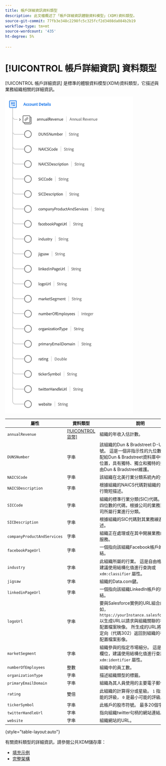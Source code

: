 ```yaml
---
title: 帳戶詳細資訊資料類型
description: 此文檔概述了「帳戶詳細資訊體驗資料模型」(XDM)資料類型。
source-git-commit: 77fb3e348c2298fc5c325fcf2d3408da084b2b19
workflow-type: tm+mt
source-wordcount: '435'
ht-degree: 5%

---
```


# [!UICONTROL 帳戶詳細資訊] 資料類型

[!UICONTROL 帳戶詳細資訊] 是標準的體驗資料模型(XDM)資料類型，它描述與業務組織相關的詳細資訊。

![資料類型結構](../images/data-types/account-details.png)

| 屬性 | 資料類型 | 說明 |
| --- | --- | --- |
| `annualRevenue` | [[!UICONTROL 貨幣]](./currency.md) | 組織的年收入估計數。 |
| `DUNSNumber` | 字串 | 該組織的Dun &amp; Bradstreet D-U-N-S號。 這是一個非指示性的九位數數字，分配給Dun &amp; Bradstreet資料庫中每個業務位置，具有獨特、獨立和獨特的操作，僅由Dun &amp; Bradstreet維護。 |
| `NAICSCode` | 字串 | 該組織在北美行業分類系統內的分類。 |
| `NAICSDescription` | 字串 | 根據組織的NAICS代碼對組織的業務線進行簡短描述。 |
| `SICCode` | 字串 | 組織的標準行業分類(SIC)代碼。 這是一個四位數的代碼，根據公司的業務活動對公司所屬行業進行分類。 |
| `SICDescription` | 字串 | 根據組織的SIC代碼對其業務線進行簡要描述。 |
| `companyProductAndServices` | 字串 | 組織正在處理或在其中開展業務的產品和服務。 |
| `facebookPageUrl` | 字串 | 一個指向該組織Facebook帳戶的網站連結。 |
| `industry` | 字串 | 此組織所屬的行業。 這是自由格式欄位，建議使用結構化值進行查詢或 `xdm:classifier` 屬性。 |
| `jigsaw` | 字串 | 組織的Data.com鍵。 |
| `linkedinPageUrl` | 字串 | 一個指向該組織LinkedIn帳戶的網站連結。 |
| `logoUrl` | 字串 | 要與Salesforce實例的URL組合的路徑(例如， `https://yourInstance.salesforce.com/`)以生成URL以請求與組織關聯的社交網路配置檔案映像。 所生成的URL將HTTP重定向（代碼302）返回到組織的社交網路配置檔案影像。 |
| `marketSegment` | 字串 | 組織參與的指定市場細分。 這是自由格式欄位，建議使用結構化值進行查詢或 `xdm:identifier` 屬性。 |
| `numberOfEmployees` | 整數 | 組織中的員工數。 |
| `organizationType` | 字串 | 描述組織類型的標籤。 |
| `primaryEmailDomain` | 字串 | 組織為其人員使用的主要電子郵件域。 |
| `rating` | 雙倍 | 此組織的計算得分或星級。 `1` 指示最大可能的評級， `0` 是最小可能的評級。 |
| `tickerSymbol` | 字串 | 此帳戶的股市符號。 最多20個字元。 |
| `twitterHandleUrl` | 字串 | 指向組織twitter句柄的網站連結。 |
| `website` | 字串 | 組織網站的URL。 |

{style=&quot;table-layout:auto&quot;}

有關資料類型的詳細資訊，請參閱公共XDM儲存庫：

* [填充示例](https://github.com/adobe/xdm/blob/master/components/datatypes/b2b/account-organization.example.1.json)
* [完整架構](https://github.com/adobe/xdm/blob/master/components/datatypes/b2b/account-organization.schema.json)
